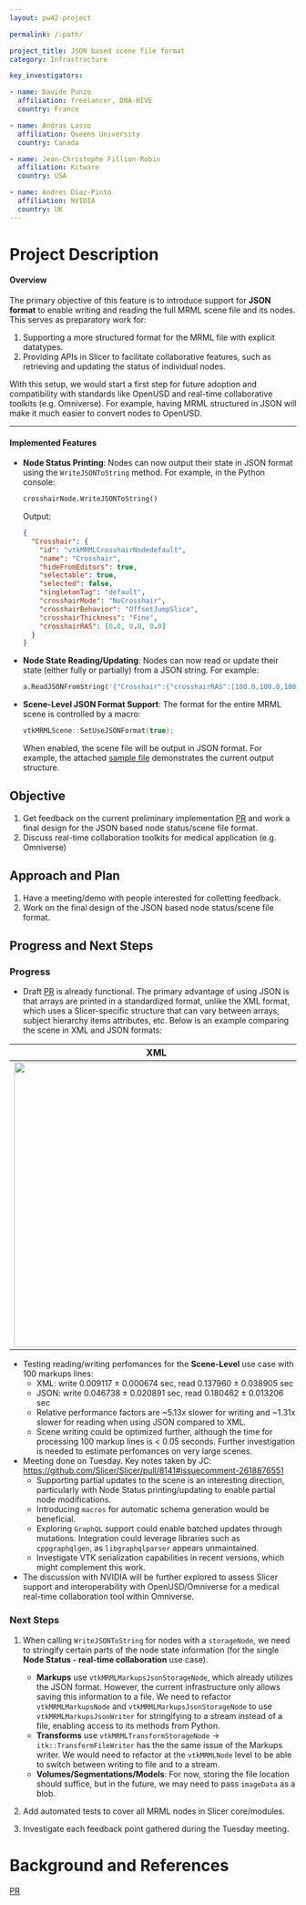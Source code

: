 ```yaml
---
layout: pw42-project

permalink: /:path/

project_title: JSON based scene file format
category: Infrastructure

key_investigators:

- name: Davide Punzo
  affiliation: freelancer, DNA-HIVE
  country: France

- name: Andras Lasso
  affiliation: Queens University
  country: Canada

- name: Jean-Christophe Fillion-Robin
  affiliation: Kitware
  country: USA

- name: Andres Diaz-Pinto
  affiliation: NVIDIA
  country: UK
---
```


# Project Description

<!-- Add a short paragraph describing the project. -->

#### **Overview**

The primary objective of this feature is to introduce support for **JSON format** to enable writing and reading the full MRML scene file and its nodes. This serves as preparatory work for:

1. Supporting a more structured format for the MRML file with explicit datatypes.
2. Providing APIs in Slicer to facilitate collaborative features, such as retrieving and updating the status of individual nodes.

With this setup, we would start a first step for future adoption and compatibility with standards like OpenUSD and real-time collaborative toolkits (e.g. Omniverse). For example, having MRML structured in JSON will make it much easier to convert nodes to OpenUSD.

---

#### **Implemented Features**

- **Node Status Printing**:
  Nodes can now output their state in JSON format using the `WriteJSONToString` method. For example, in the Python console:

  ```python
  crosshairNode.WriteJSONToString()
  ```
  Output:
  ```json
  {
    "Crosshair": {
      "id": "vtkMRMLCrosshairNodedefault",
      "name": "Crosshair",
      "hideFromEditors": true,
      "selectable": true,
      "selected": false,
      "singletonTag": "default",
      "crosshairMode": "NoCrosshair",
      "crosshairBehavior": "OffsetJumpSlice",
      "crosshairThickness": "Fine",
      "crosshairRAS": [0.0, 0.0, 0.0]
    }
  }
  ```

- **Node State Reading/Updating**:
  Nodes can now read or update their state (either fully or partially) from a JSON string. For example:

  ```python
  a.ReadJSONFromString('{"Crosshair":{"crosshairRAS":[100.0,100.0,100.0]}}')
  ```

- **Scene-Level JSON Format Support**:
  The format for the entire MRML scene is controlled by a macro:

  ```cpp
  vtkMRMLScene::SetUseJSONFormat(true);
  ```

  When enabled, the scene file will be output in JSON format. For example, the attached [sample file](https://github.com/user-attachments/files/18457210/2025-01-17-Scene.zip) demonstrates the current output structure.

## Objective

1. Get feedback on the current preliminary implementation [PR](https://github.com/Slicer/Slicer/pull/8141) and work a final design for the JSON based node status/scene file format.
2. Discuss real-time collaboration toolkits for medical application (e.g. Omniverse)


## Approach and Plan

1. Have a meeting/demo with people interested for colletting feedback.
1. Work on the final design of the JSON based node status/scene file format.


## Progress and Next Steps

### Progress
- Draft [PR](https://github.com/Slicer/Slicer/pull/8141) is already functional. The primary advantage of using JSON is that arrays are printed in a standardized format, unlike the XML format, which uses a Slicer-specific structure that can vary between arrays, subject hierarchy items attributes, etc. Below is an example comparing the scene in XML and JSON formats:

| XML | JSON |
|--- | ---|
|<img src="https://github.com/user-attachments/assets/44f93b00-e287-4018-a563-bbf78aaaa8c0" width="500"> | <img src="https://github.com/user-attachments/assets/dabe1c07-7520-4f0c-ba32-132e5876118f" width="500"> |

- Testing reading/writing perfomances for the **Scene-Level** use case with 100 markups lines:
   - XML: write 0.009117 ± 0.000674 sec, read 0.137960 ± 0.038905 sec
   - JSON: write 0.046738 ± 0.020891 sec, read 0.180462 ± 0.013206 sec
   - Relative performance factors are ~5.13x slower for writing and ~1.31x slower for reading when using JSON compared to XML.
   - Scene writing could be optimized further, although the time for processing 100 markup lines is < 0.05 seconds. Further investigation is needed to estimate perfomances on very large scenes.
- Meeting done on Tuesday. Key notes taken by JC:
https://github.com/Slicer/Slicer/pull/8141#issuecomment-2618876551
   - Supporting partial updates to the scene is an interesting direction, particularly with Node Status printing/updating to enable partial node modifications.
   - Introducing `macros` for automatic schema generation would be beneficial.
   - Exploring `GraphQL` support could enable batched updates through mutations. Integration could leverage libraries such as `cppgraphqlgen`, as `libgraphqlparser` appears unmaintained.
   - Investigate VTK serialization capabilities in recent versions, which might complement this work.
- The discussion with NVIDIA will be further explored to assess Slicer support and interoperability with OpenUSD/Omniverse for a medical real-time collaboration tool within Omniverse.


### Next Steps
1. When calling `WriteJSONToString` for nodes with a `storageNode`, we need to stringify certain parts of the node state information (for the single **Node Status - real-time collaboration** use case).
   - **Markups** use `vtkMRMLMarkupsJsonStorageNode`, which already utilizes the JSON format. However, the current infrastructure only allows saving this information to a file. We need to refactor `vtkMRMLMarkupsNode` and `vtkMRMLMarkupsJsonStorageNode` to use `vtkMRMLMarkupsJsonWriter` for stringifying to a stream instead of a file, enabling access to its methods from Python.
   - **Transforms** use `vtkMRMLTransformStorageNode` -> `itk::TransformFileWriter` has the the same issue of the Markups writer. We would need to refactor at the `vtkMRMLNode` level to be able to switch between writing to file and to a stream.
   - **Volumes/Segmentations/Models**: For now, storing the file location should suffice, but in the future, we may need to pass `imageData` as a blob.

1. Add automated tests to cover all MRML nodes in Slicer core/modules.
1. Investigate each feedback point gathered during the Tuesday meeting.

# Background and References

<!-- If you developed any software, include link to the source code repository.
     If possible, also add links to sample data, and to any relevant publications. -->

[PR](https://github.com/Slicer/Slicer/pull/8141)
